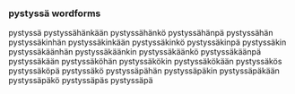 
### pystyssä wordforms

pystyssä
pystyssähänkään
pystyssähänkö
pystyssähänpä
pystyssähän
pystyssäkinhän
pystyssäkinkään
pystyssäkinkö
pystyssäkinpä
pystyssäkin
pystyssäkäänhän
pystyssäkäänkin
pystyssäkäänkö
pystyssäkäänpä
pystyssäkään
pystyssäköhän
pystyssäkökin
pystyssäkökään
pystyssäkös
pystyssäköpä
pystyssäkö
pystyssäpähän
pystyssäpäkin
pystyssäpäkään
pystyssäpäkö
pystyssäpäs
pystyssäpä

